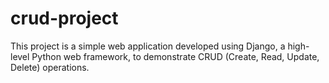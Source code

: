 # crud-project
This project is a simple web application developed using Django, a high-level Python web framework, to demonstrate CRUD (Create, Read, Update, Delete) operations. 
